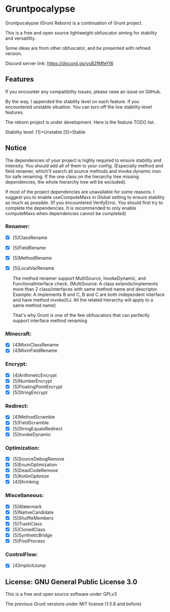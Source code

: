 # Gruntpocalypse

Gruntpocalypse (Grunt Reborn) is a continuation of Grunt project.

This is a free and open source lightweight obfuscator aiming for stability and versatility.

Some ideas are from other obfuscator, and be presented with refined version.

Discord server link: https://discord.gg/ysB2fMfeYW

## Features

If you encounter any compatibility issues, please raise an issue on GitHub.

By the way, I appended the stability level on each feature. If you encountered unstable situation. You can turn off the
low stability-level features.

The reborn project is under development. Here is the feature TODO list.

Stability level: [1]=Unstable [5]=Stable

## Notice

The dependencies of your project is highly required to ensure stability and intensity. You should add all of them to your config. (Especially method and field renamer, which'll search all source methods and invoke dynamic insn for safe renaming. If the one class on the hierarchy tree missing dependencies, the whole hierarchy tree will be excluded).

If most of the project dependencies are unavailable for some reasons. I suggest you to enable useComputeMaxs in Global setting to ensure stability as much as possible. (If you encountered VerifyError, You should first try to complete the dependencies. It is recommended to only enable computeMaxs when dependencies cannot be completed)

### Renamer:

* [X] [5]ClassRename
* [X] [5]FieldRename
* [X] [5]MethodRename
* [X] [5]LocalVarRename

  The method renamer support MultiSource, InvokeDynamic, and FunctionalInterface check. (MultiSource: A class extends/implements more than 2 class/interfaces with same method name and descriptor. Example: A implements B and C, B and C are both independent interface and have method invoke(I)J. All the related hierarchy will apply to a same method name)

  That's why Grunt is one of the few obfuscators that can perfectly support interface method renaming
### Minecraft:

* [X] [4]MixinClassRename
* [X] [4]MixinFieldRename

### Encrypt:

* [X] [4]ArithmeticEncrypt
* [X] [5]NumberEncrypt
* [X] [5]FloatingPointEncrypt
* [X] [5]StringEncrypt

### Redirect:

* [X] [4]MethodScramble
* [X] [5]FieldScramble
* [X] [5]StringEqualsRedirect
* [X] [5]InvokeDynamic

### Optimization:

* [X] [5]SourceDebugRemove
* [X] [5]EnumOptimization
* [X] [5]DeadCodeRemove
* [X] [5]KotlinOptimize
* [X] [4]Shrinking

### Miscellaneous:

* [X] [5]Watermark
* [X] [5]NativeCandidate
* [X] [5]ShuffleMembers
* [X] [5]TrashClass
* [X] [5]ClonedClass
* [X] [5]SyntheticBridge
* [X] [5]PostProcess

### ControlFlow:

* [X] [4]ImplicitJump

## License: GNU General Public License 3.0

This is a free and open source software under GPLv3

The previous Grunt versions under MIT license (1.5.8 and before)
